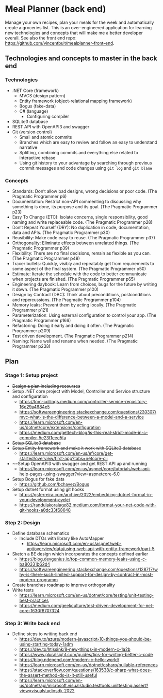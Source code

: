# Meal Planner (back end)

Manage your own recipes, plan your meals for the week and automatically create a groceries list. This is an over-engineered application for learning new technologies and concepts that will make me a better developer overall. See also the front end repo: https://github.com/vincentbuit/mealplanner-front-end.

## Technologies and concepts to master in the back end

### Technologies

- .NET Core (framework)
  - MVCS (design pattern)
  - Entity framework (object-relational mapping framework)
  - Bogus (fake-data)
  - C# (language)
    - Configuring compiler
- SQLite3 database
- REST API with OpenAPI3 and swagger
- Git (version control)
    - Small and atomic commits
    - Branches which are easy to review and follow an easy to understand narrative
    - Splitting, combining commits and everything else related to interactive rebase    
    - Using git history to your advantage by searching through previous commit messages and code changes using ```git log``` and ```git blame```

### Concepts

- Standards: Don’t allow bad designs, wrong decisions or poor code. (The Pragmatic Programmer p6)
- Documentation: Restrict non-API commenting to discussing why something is done, its purpose and its goal. (The Pragmatic Programmer p23)
- Easy To Change (ETC): Isolate concerns, single responsibility, good naming and write replaceable code. (The Pragmatic Programmer p28)
- Don’t Repeat Yourself (DRY): No duplication in code, documentation, data and APIs. (The Pragmatic Programmer p30)
- Reusibility: Make code easy to reuse. (The Pragmatic Programmer p37)
- Orthogonality: Eliminate effects between unrelated things. (The Pragmatic Programmer p39)
- Flexibility: There are no final decisions, remain as flexible as you can. (The Pragmatic Programmer p48)
- Tracer bullets: Quickly, visibly and repeatably get from requirements to some aspect of the final system. (The Pragmatic Programmer p50)
- Estimate: Iterate the schedule with the code to better communicate when projects are finished. (The Pragmatic Programmer p65)
- Engineering daybook: Learn from choices, bugs for the future by writing it down. (The Pragmatic Programmer p100)
- Design by Contract (DBC): Think about preconditions, postconditions and repercussions. (The Pragmatic Programmer p104)
- Memory leaks: Prevent them by acting locally. (The Pragmatic Programmer p121)
- Parameterization: Using external configuration to control your app. (The Pragmatic Programmer p166)
- Refactoring: Doing it early and doing it often. (The Pragmatic Programmer p209)
- Test driven development. (The Pragmatic Programmer p214)
- Naming: Name well and rename when needed. (The Pragmatic Programmer p238)

## Plan

### Stage 1: Setup project

- ~~Design a plan including recourses~~
- Setup .NET core project with Model, Controller and Service structure and configuration
    - https://tom-collings.medium.com/controller-service-repository-16e29a4684e5
    - https://softwareengineering.stackexchange.com/questions/230307/mvc-what-is-the-difference-between-a-model-and-a-service
    - https://learn.microsoft.com/en-us/dotnet/core/extensions/configuration
    - https://medium.com/gettech-blog/is-this-real-strict-mode-in-c-compiler-5e23f1eec5fa
- ~~Setup SQLite3 database~~
- ~~Setup Entity framework and make it work with SQLite3 database~~
    - https://learn.microsoft.com/en-us/ef/core/get-started/overview/first-app?tabs=netcore-cli
- ~~Setup OpenAPI3 with swagger and get REST API up and running
    - https://learn.microsoft.com/en-us/aspnet/core/tutorials/web-api-help-pages-using-swagger?view=aspnetcore-6.0
- Setup Bogus for fake data
    - https://github.com/bchavez/Bogus
- Setup dotnet format using git hooks
    - https://gsferreira.com/archive/2022/embedding-dotnet-format-in-your-development-cycle/
    - https://randulakoralage82.medium.com/format-your-net-code-with-git-hooks-a0dc33f68048

### Step 2: Design

- Define database schematics
  - Include DTOs with library like AutoMapper
    - https://learn.microsoft.com/en-us/aspnet/web-api/overview/data/using-web-api-with-entity-framework/part-5
- Sketch a BE design which incorperates the concepts defined earlier
    - https://blog.devgenius.io/top-common-memory-leaks-using-c-ba80331b62d4
    - https://softwareengineering.stackexchange.com/questions/128717/why-is-there-such-limited-support-for-design-by-contract-in-most-modern-programm
- Create branches roadmap to improve orthogonality
- Write tests
    - https://learn.microsoft.com/en-us/dotnet/core/testing/unit-testing-best-practices
    - https://medium.com/geekculture/test-driven-development-for-net-core-1630f8707324

### Step 3: Write back end

- Define steps to writing back end
    - https://dev.to/azure/modern-javascript-10-things-you-should-be-using-starting-today-1adm
    - https://dev.to/htissink/8-new-things-in-modern-c-1a2b
    - https://www.pluralsight.com/guides/tips-for-writing-better-c-code
    - https://blog.ndepend.com/modern-c-hello-world/
    - https://learn.microsoft.com/en-us/dotnet/csharp/nullable-references
    - https://stackoverflow.com/questions/163538/c-sharp-what-does-the-assert-method-do-is-it-still-useful
    - https://learn.microsoft.com/en-us/dotnet/api/microsoft.visualstudio.testtools.unittesting.assert?view=visualstudiosdk-2022

